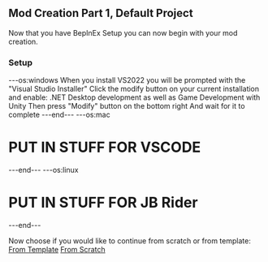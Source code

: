 ## Mod Creation Part 1, Default Project

Now that you have BepInEx Setup you can now begin with your mod creation.

### Setup
---os:windows
When you install VS2022 you will be prompted with the "Visual Studio Installer"
Click the modify button on your current installation and enable:
.NET Desktop development as well as Game Development with Unity
Then press "Modify" button on the bottom right
And wait for it to complete
---end---
---os:mac
# PUT IN STUFF FOR VSCODE
---end---
---os:linux
# PUT IN STUFF FOR JB Rider
---end---

Now choose if you would like to continue from scratch or from template:
[From Template](/MakingMods/FromTemplate.html)
[From Scratch](/MakingMods/FromScratch.html)
